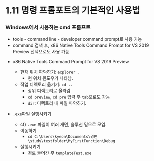 # 1.11 명령 프롬포트의 기본적인 사용법

### Windows에서 사용하는 cmd 프롬프트
- tools - command line - developer command prompt로 사용 가능
- command 검색 후, x86 Native Tools Command Prompt for VS 2019 Preview 선택으로도 사용 가능

* x86 Native Tools Command Prompt for VS 2019 Preview
    - 현재 위치 파악하기: `explorer .`
        - 현 위치 윈도우가 나타남.
    - 작업 디렉토리 옮기기: `cd ..` 
        - 상위 디렉토리로 올라감
        - `cd preview`, `cd pre` 입력 후 `tab`으로도 가능
        - `dir`: 디렉토리 내 파일 파악하기.

* `.exe`파일 실행시키기
    - cf) `.exe` 파일이 여러 개면, 솔루션 밑으로 모임.
    - 이동하기
        - `cd C:\Users\kyeon\Documents\경만\study\testfolder\MyFirstFunction\Debug`
    - 실행시키기
        - 경로 들어간 후 `templateTest.exe`
        